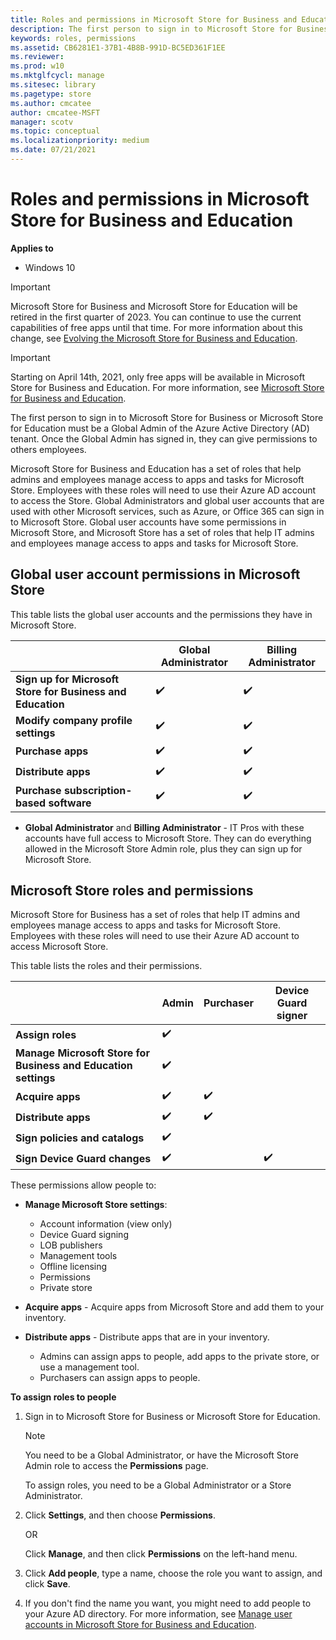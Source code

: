 ```yaml
---
title: Roles and permissions in Microsoft Store for Business and Education (Windows 10)
description: The first person to sign in to Microsoft Store for Business or Microsoft Store for Education must be a Global Admin of the Azure Active Directory (AD) tenant. Once the Global Admin has signed in, they can give permissions to others employees.
keywords: roles, permissions
ms.assetid: CB6281E1-37B1-4B8B-991D-BC5ED361F1EE
ms.reviewer: 
ms.prod: w10
ms.mktglfcycl: manage
ms.sitesec: library
ms.pagetype: store
ms.author: cmcatee
author: cmcatee-MSFT
manager: scotv
ms.topic: conceptual
ms.localizationpriority: medium
ms.date: 07/21/2021
---
```


# Roles and permissions in Microsoft Store for Business and Education

**Applies to**

- Windows 10

> [!IMPORTANT]
> Microsoft Store for Business and Microsoft Store for Education will be retired in the first quarter of 2023. You can continue to use the current capabilities of free apps until that time. For more information about this change, see [Evolving the Microsoft Store for Business and Education](https://aka.ms/windows/msfb_evolution).

> [!IMPORTANT]
> Starting on April 14th, 2021, only free apps will be available in Microsoft Store for Business and Education. For more information, see [Microsoft Store for Business and Education](index.md).

The first person to sign in to Microsoft Store for Business or Microsoft Store for Education must be a Global Admin of the Azure Active Directory (AD) tenant. Once the Global Admin has signed in, they can give permissions to others employees.

Microsoft Store for Business and Education has a set of roles that help admins and employees manage access to apps and tasks for Microsoft Store. Employees with these roles will need to use their Azure AD account to access the Store. Global Administrators and global user accounts that are used with other Microsoft services, such as Azure, or Office 365 can sign in to Microsoft Store. Global user accounts have some permissions in Microsoft Store, and Microsoft Store has a set of roles that help IT admins and employees manage access to apps and tasks for Microsoft Store.

## Global user account permissions in Microsoft Store

This table lists the global user accounts and the permissions they have in Microsoft Store.

| &nbsp;                         |  **Global Administrator** | **Billing Administrator** |
| ------------------------------ | --------------------- | --------------------- |
| **Sign up for Microsoft Store for Business and Education** |  ✔️       | ✔️             |
| **Modify company profile settings** | ✔️                    | ✔️                     |
| **Purchase apps**                  |  ✔️                    | ✔️                     |
| **Distribute apps**                |  ✔️                    | ✔️                     |
| **Purchase subscription-based software**  |  ✔️             | ✔️                     |

- **Global Administrator** and **Billing Administrator** - IT Pros with these accounts have full access to Microsoft Store. They can do everything allowed in the Microsoft Store Admin role, plus they can sign up for Microsoft Store.

## Microsoft Store roles and permissions

Microsoft Store for Business has a set of roles that help IT admins and employees manage access to apps and tasks for Microsoft Store. Employees with these roles will need to use their Azure AD account to access Microsoft Store.

This table lists the roles and their permissions.

| &nbsp;                         |  **Admin** | **Purchaser** | **Device Guard signer** |
| ------------------------------ | ------ | --------  | ------------------- |
| **Assign roles**                   | ✔️      |           |                     |
| **Manage Microsoft Store for Business and Education settings** |  ✔️ |           |                     |
| **Acquire apps**                   | ✔️      | ✔️         |                     |
| **Distribute apps**                | ✔️      | ✔️         |                     |
| **Sign policies and catalogs**     | ✔️      |           |                     |
| **Sign Device Guard changes**      | ✔️      |           |  ✔️                   |

These permissions allow people to:

- **Manage Microsoft Store settings**:
    - Account information (view only)
    - Device Guard signing
    - LOB publishers
    - Management tools
    - Offline licensing
    - Permissions
    - Private store

- **Acquire apps** - Acquire apps from Microsoft Store and add them to your inventory.

- **Distribute apps** - Distribute apps that are in your inventory.
    - Admins can assign apps to people, add apps to the private store, or use a management tool.
    - Purchasers can assign apps to people.

**To assign roles to people**

1. Sign in to Microsoft Store for Business or Microsoft Store for Education.

    >[!Note]
    >You need to be a Global Administrator, or have the Microsoft Store Admin role to access the **Permissions** page.

    To assign roles, you need to be a Global Administrator or a Store Administrator.

2. Click **Settings**, and then choose **Permissions**.

    OR

    Click **Manage**, and then click **Permissions** on the left-hand menu.

    <!--- ![Image showing Permissions page in Microsoft Store for Business.](images/wsfb-settings-permissions.png) -->

3. Click **Add people**, type a name, choose the role you want to assign, and click **Save**.

    <!--- ![Image showing Assign roles to people box in Microsoft Store for Business.](images/wsfb-permissions-assignrole.png) -->

4. If you don't find the name you want, you might need to add people to your Azure AD directory. For more information, see [Manage user accounts in Microsoft Store for Business and Education](manage-users-and-groups-microsoft-store-for-business.md).